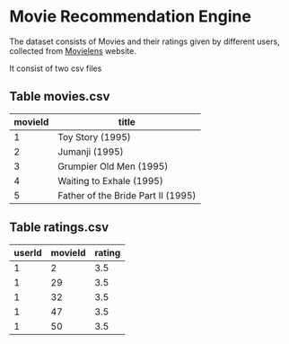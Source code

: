 # Movie Recommendation Engine

The dataset consists of Movies and their ratings given by different users, collected from [Movielens](https://movielens.org/) website.

It consist of two csv files

## Table movies.csv

| movieId	| title |
|---|---|
|1	| Toy Story (1995)|
|2	| Jumanji (1995)|
|3	| Grumpier Old Men (1995)|
|4	| Waiting to Exhale (1995)|
|5	| Father of the Bride Part II (1995)|

## Table ratings.csv

|userId	|movieId	|rating|
|---|---|---|
|1	|2	|3.5
|1	|29	|3.5
|1	|32	|3.5
|1	|47	|3.5
|1	|50	|3.5
